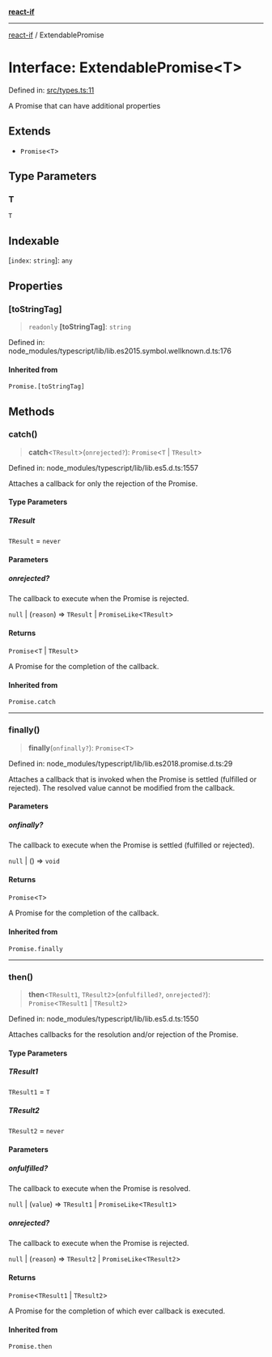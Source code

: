 [**react-if**](../README.md)

***

[react-if](../globals.md) / ExtendablePromise

# Interface: ExtendablePromise\<T\>

Defined in: [src/types.ts:11](https://github.com/romac/react-if/blob/b159d77ea0ec0513ecc49810dbe73b4fe02663b8/src/types.ts#L11)

A Promise that can have additional properties

## Extends

- `Promise`\<`T`\>

## Type Parameters

### T

`T`

## Indexable

\[`index`: `string`\]: `any`

## Properties

### \[toStringTag\]

> `readonly` **\[toStringTag\]**: `string`

Defined in: node\_modules/typescript/lib/lib.es2015.symbol.wellknown.d.ts:176

#### Inherited from

`Promise.[toStringTag]`

## Methods

### catch()

> **catch**\<`TResult`\>(`onrejected?`): `Promise`\<`T` \| `TResult`\>

Defined in: node\_modules/typescript/lib/lib.es5.d.ts:1557

Attaches a callback for only the rejection of the Promise.

#### Type Parameters

##### TResult

`TResult` = `never`

#### Parameters

##### onrejected?

The callback to execute when the Promise is rejected.

`null` | (`reason`) => `TResult` \| `PromiseLike`\<`TResult`\>

#### Returns

`Promise`\<`T` \| `TResult`\>

A Promise for the completion of the callback.

#### Inherited from

`Promise.catch`

***

### finally()

> **finally**(`onfinally?`): `Promise`\<`T`\>

Defined in: node\_modules/typescript/lib/lib.es2018.promise.d.ts:29

Attaches a callback that is invoked when the Promise is settled (fulfilled or rejected). The
resolved value cannot be modified from the callback.

#### Parameters

##### onfinally?

The callback to execute when the Promise is settled (fulfilled or rejected).

`null` | () => `void`

#### Returns

`Promise`\<`T`\>

A Promise for the completion of the callback.

#### Inherited from

`Promise.finally`

***

### then()

> **then**\<`TResult1`, `TResult2`\>(`onfulfilled?`, `onrejected?`): `Promise`\<`TResult1` \| `TResult2`\>

Defined in: node\_modules/typescript/lib/lib.es5.d.ts:1550

Attaches callbacks for the resolution and/or rejection of the Promise.

#### Type Parameters

##### TResult1

`TResult1` = `T`

##### TResult2

`TResult2` = `never`

#### Parameters

##### onfulfilled?

The callback to execute when the Promise is resolved.

`null` | (`value`) => `TResult1` \| `PromiseLike`\<`TResult1`\>

##### onrejected?

The callback to execute when the Promise is rejected.

`null` | (`reason`) => `TResult2` \| `PromiseLike`\<`TResult2`\>

#### Returns

`Promise`\<`TResult1` \| `TResult2`\>

A Promise for the completion of which ever callback is executed.

#### Inherited from

`Promise.then`
